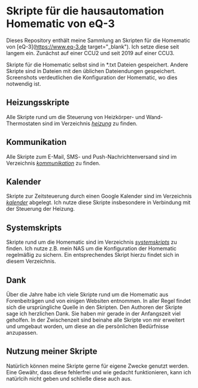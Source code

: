 # Skripte für die hausautomation Homematic von eQ-3
Dieses Repository enthält meine Sammlung an Skripten für die Homematic von [eQ-3](https://www.eq-3.de target="_blank"). Ich setze diese seit langem ein. Zunächst auf einer CCU2 und seit 2019 auf einer CCU3.

Skripte für die Homematic selbst sind in \*.txt Dateien gespeichert. Andere Skripte sind in Dateien mit den üblichen Dateiendungen gespeichert. Screenshots verdeutlichen die Konfiguration der Homematic, wo dies notwendig ist.

## Heizungsskripte
Alle Skripte rund um die Steuerung von Heizkörper- und Wand-Thermostaten sind im Verzeichnis *[heizung](heizung)* zu finden.

## Kommunikation
Alle Skripte zum E-Mail, SMS- und Push-Nachrichtenversand sind im Verzeichnis <a href="kommunikation">*kommunikation*</a> zu finden.
 
## Kalender
Skripte zur Zeitsteuerung durch einen Google Kalender sind im Verzeichnis <a href="kalender">*kalender*</a> abgelegt. Ich nutze diese Skripte insbesondere in Verbindung mit der Steuerung der Heizung.

## Systemskripts
Skripte rund um die Homematic sind im Verzeichnis <a href="systemskripts">*systemskripts*</a> zu finden. Ich nutze z.B. mein NAS um die Konfiguration der Homematic regelmäßig zu sichern. Ein entsprechendes Skript hierzu findet sich in diesem Verzeichnis.

## Dank
Über die Jahre habe ich viele Skripte rund um die Homematic aus Forenbeiträgen und von einigen Websiten entnommen. In aller Regel findet sich die ursprüngliche Quelle in den Skripten. Den Authoren der Skripte sage ich herzlichen Dank. Sie haben mir gerade in der Anfangszeit viel geholfen. In der Zwischenzeit sind beinahe alle Skripte von mir erweitert und umgebaut worden, um diese an die persönlichen Bedürfnisse anzupassen.

## Nutzung meiner Skripte
Natürlich können meine Skripte gerne für eigene Zwecke genutzt werden. Eine Gewähr, dass diese fehlerfrei und wie gedacht funktionieren, kann ich natürlcih nicht geben und schließe diese auch aus.
